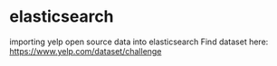 # elasticsearch
importing yelp open source data into elasticsearch
Find dataset here: https://www.yelp.com/dataset/challenge
